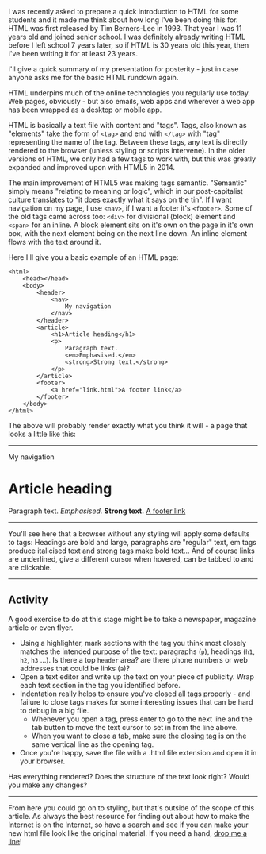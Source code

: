 I was recently asked to prepare a quick introduction to HTML for some students and it made me think about how long I've been doing this for. HTML was first released by Tim Berners-Lee in 1993. That year I was 11 years old and joined senior school. I was definitely already writing HTML before I left school 7 years later, so if HTML is 30 years old this year, then I've been writing it for at least 23 years.

I'll give a quick summary of my presentation for posterity - just in case anyone asks me for the basic HTML rundown again.

HTML underpins much of the online technologies you regularly use today. Web pages, obviously - but also emails, web apps and wherever a web app has been wrapped as a desktop or mobile app.

HTML is basically a text file with content and "tags". Tags, also known as "elements" take the form of `<tag>` and end with `</tag>` with "tag" representing the name of the tag. Between these tags, any text is directly rendered to the browser (unless styling or scripts intervene). In the older versions of HTML, we only had a few tags to work with, but this was greatly expanded and improved upon with HTML5 in 2014. 

The main improvement of HTML5 was making tags semantic. "Semantic" simply means "relating to meaning or logic", which in our post-capitalist culture translates to "it does exactly what it says on the tin". If I want navigation on my page, I use `<nav>`, if I want a footer it's `<footer>`. Some of the old tags came across too: `<div>` for divisional (block) element and `<span>` for an inline. A block element sits on it's own on the page in it's own box, with the next element being on the next line down. An inline element flows with the text around it.

Here I'll give you a basic example of an HTML page:
```
<html>
	<head></head>
	<body>
		<header>
			<nav>
				My navigation
			</nav>
		</header>
		<article>
			<h1>Article heading</h1>
			<p>
				Paragraph text.
				<em>Emphasised.</em>
				<strong>Strong text.</strong>
			</p>
		</article>
		<footer>
			<a href="link.html">A footer link</a>
		</footer>
	</body>
</html>
```

The above will probably render exactly what you think it will - a page that looks a little like this:

---
My navigation
# Article heading
Paragraph text. *Emphasised.* **Strong text.** 
[A footer link]()

---

You'll see here that a browser without any styling will apply some defaults to tags: Headings are bold and large, paragraphs are "regular" text, em tags produce italicised text and strong tags make bold text... And of course links are underlined, give a different cursor when hovered, can be tabbed to and are clickable.

---
## Activity
A good exercise to do at this stage might be to take a newspaper, magazine article or even flyer.
- Using a highlighter, mark sections with the tag you think most closely matches the intended purpose of the text: paragraphs (`p`), headings (`h1`, `h2`, `h3` ...). Is there a top `header` area? are there phone numbers or web addresses that could be links (`a`)?
- Open a text editor and write up the text on your piece of publicity. Wrap each text section in the tag you identified before.
- Indentation really helps to ensure you've closed all tags properly - and failure to close tags makes for some interesting issues that can be hard to debug in a big file. 
	- Whenever you open a tag, press enter to go to the next line and the tab button to move the text cursor to set in from the line above. 
	- When you want to close a tab, make sure the closing tag is on the same vertical line as the opening tag.
- Once you're happy, save the file with a .html file extension and open it in your browser.

Has everything rendered?
Does the structure of the text look right?
Would you make any changes?

---
From here you could go on to styling, but that's outside of the scope of this article. As always the best resource for finding out about how to make the Internet is on the Internet, so have a search and see if you can make your new html file look like the original material. If you need a hand, <a href="mailto:riley@ramone.co">drop me a line</a>!